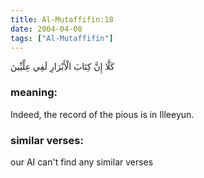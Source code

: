 ```yaml
---
title: Al-Mutaffifin:18
date: 2004-04-08
tags: ["Al-Mutaffifin"]
---
```

كَلَّا إِنَّ كِتَابَ الْأَبْرَارِ لَفِي عِلِّيِّينَ
### meaning: 
Indeed, the record of the pious is in Illeeyun.
### similar verses: 

our AI can't find any similar verses




